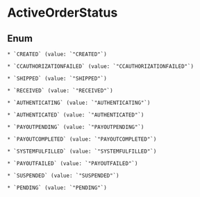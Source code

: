 
# ActiveOrderStatus

## Enum


    * `CREATED` (value: `"CREATED"`)

    * `CCAUTHORIZATIONFAILED` (value: `"CCAUTHORIZATIONFAILED"`)

    * `SHIPPED` (value: `"SHIPPED"`)

    * `RECEIVED` (value: `"RECEIVED"`)

    * `AUTHENTICATING` (value: `"AUTHENTICATING"`)

    * `AUTHENTICATED` (value: `"AUTHENTICATED"`)

    * `PAYOUTPENDING` (value: `"PAYOUTPENDING"`)

    * `PAYOUTCOMPLETED` (value: `"PAYOUTCOMPLETED"`)

    * `SYSTEMFULFILLED` (value: `"SYSTEMFULFILLED"`)

    * `PAYOUTFAILED` (value: `"PAYOUTFAILED"`)

    * `SUSPENDED` (value: `"SUSPENDED"`)

    * `PENDING` (value: `"PENDING"`)



